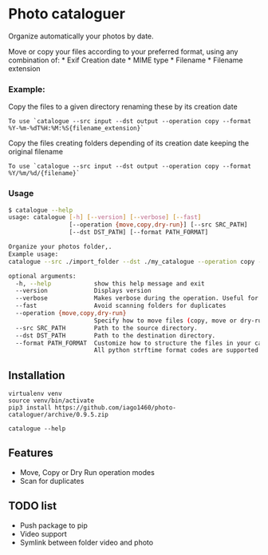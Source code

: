 # Photo cataloguer

Organize automatically your photos by date.

Move or copy your files according to your preferred format, using any combination of:
    * Exif Creation date
    * MIME type
    * Filename
    * Filename extension

### Example: 

Copy the files to a given directory renaming these by its creation date
```
To use `catalogue --src input --dst output --operation copy --format %Y-%m-%dT%H:%M:%S{filename_extension}`
```

Copy the files creating folders depending of its creation date keeping the original filename
```
To use `catalogue --src input --dst output --operation copy --format %Y/%m/%d/{filename}`
```

### Usage

```bash
$ catalogue --help
usage: catalogue [-h] [--version] [--verbose] [--fast]
                 [--operation {move,copy,dry-run}] [--src SRC_PATH]
                 [--dst DST_PATH] [--format PATH_FORMAT]

Organize your photos folder,.
Example usage:
catalogue --src ./import_folder --dst ./my_catalogue --operation copy --verbose

optional arguments:
  -h, --help            show this help message and exit
  --version             Displays version
  --verbose             Makes verbose during the operation. Useful for debugging and seeing what is going on "under the hood".
  --fast                Avoid scanning folders for duplicates
  --operation {move,copy,dry-run}
                        Specify how to move files (copy, move or dry-run)
  --src SRC_PATH        Path to the source directory.
  --dst DST_PATH        Path to the destination directory.
  --format PATH_FORMAT  Customize how to structure the files in your catalogue. e.g: '%Y/%m/%d/{filename}'
                        All python strftime format codes are supported as well as {filename}, {filename_extension}, {media_type}, {mime_type}

```

## Installation

    virtualenv venv
    source venv/bin/activate
    pip3 install https://github.com/iago1460/photo-cataloguer/archive/0.9.5.zip
    
    catalogue --help


## Features

* Move, Copy or Dry Run operation modes
* Scan for duplicates

## TODO list

* Push package to pip
* Video support
* Symlink between folder video and photo

